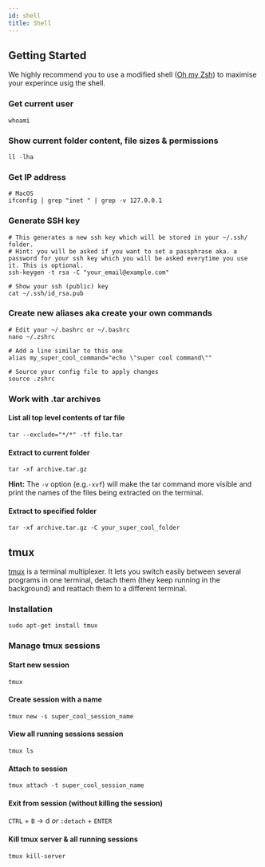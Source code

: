 ```yaml
---
id: shell
title: Shell
---
```


## Getting Started

We highly recommend you to use a modified shell ([Oh my Zsh](oh_my_zsh.md)) to maximise your experince usig the shell.

### Get current user
```shell
whoami
```

### Show current folder content, file sizes & permissions
```shell
ll -lha
```

### Get IP address

```shell
# MacOS
ifconfig | grep "inet " | grep -v 127.0.0.1
```

### Generate SSH key

```shell
# This generates a new ssh key which will be stored in your ~/.ssh/ folder.
# Hint: you will be asked if you want to set a passphrase aka. a password for your ssh key which you will be asked everytime you use it. This is optional.
ssh-keygen -t rsa -C "your_email@example.com"

# Show your ssh (public) key
cat ~/.ssh/id_rsa.pub
```

### Create new aliases aka create your own commands

```shell
# Edit your ~/.bashrc or ~/.bashrc
nano ~/.zshrc

# Add a line similar to this one
alias my_super_cool_command="echo \"super cool command\""

# Source your config file to apply changes
source .zshrc
```

### Work with .tar archives

#### List all top level contents of tar file
```shell
tar --exclude="*/*" -tf file.tar
```

#### Extract to current folder
```shell
tar -xf archive.tar.gz
```
**Hint:** The `-v` option (e.g.`-xvf`) will make the tar command more visible and print the names of the files being extracted on the terminal. 

#### Extract to specified folder
```shell
tar -xf archive.tar.gz -C your_super_cool_folder
```

## tmux

[tmux](https://github.com/tmux/tmux/wiki) is a terminal multiplexer. It lets you switch easily between several programs in one terminal, detach them (they keep running in the background) and reattach them to a different terminal.

### Installation
```shell
sudo apt-get install tmux 
```

### Manage tmux sessions
#### Start new session
```shell
tmux
```

#### Create session with a name
```shell
tmux new -s super_cool_session_name 
```

#### View all running sessions session
```shell
tmux ls
```

#### Attach to session 
```shell
tmux attach -t super_cool_session_name 
```

#### Exit from session (without killing the session)
`CTRL` + `B`  ->  d    *or*   `:detach` + `ENTER`

#### Kill tmux server & all running sessions
```shell
tmux kill-server 
```
